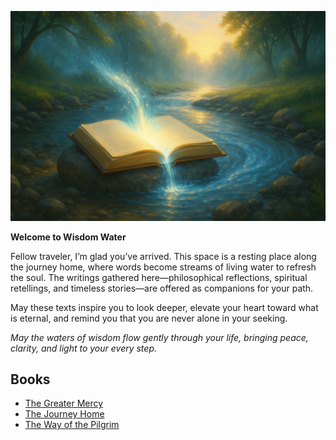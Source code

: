 ![main-logo](assets/img/wisdom-water-main.png)

**Welcome to Wisdom Water**

Fellow traveler, I’m glad you’ve arrived. This space is a resting place along the journey home, where words become streams of living water to refresh the soul. The writings gathered here—philosophical reflections, spiritual retellings, and timeless stories—are offered as companions for your path.

May these texts inspire you to look deeper, elevate your heart toward what is eternal, and remind you that you are never alone in your seeking.

*May the waters of wisdom flow gently through your life, bringing peace, clarity, and light to your every step.*

## Books

<!-- - [Pistis Sophia](pistis-sophia/index.md) -->
- [The Greater Mercy](the-greater-mercy/index.md)
- [The Journey Home](the-journey-home/index.md)
- [The Way of the Pilgrim](the-way-of-the-pilgrim/index.md)
